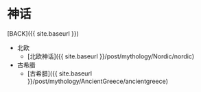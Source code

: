 # 神话

[BACK]({{ site.baseurl }})

- 北欧
  - [北欧神话]({{ site.baseurl }}/post/mythology/Nordic/nordic)
- 古希腊
  - [古希腊]({{ site.baseurl }}/post/mythology/AncientGreece/ancientgreece)

